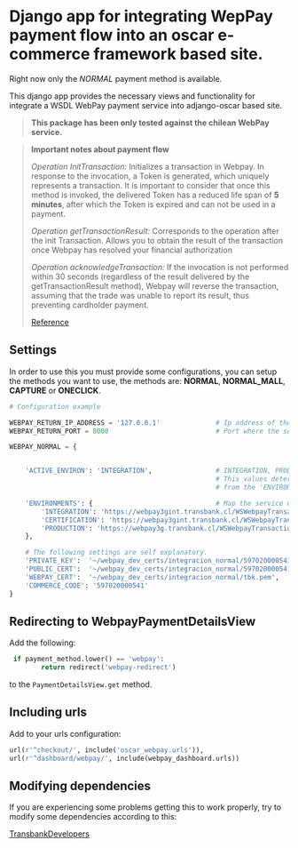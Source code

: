 Django app for integrating WepPay payment flow into an oscar e-commerce framework based site.
=============================================================================================

Right now only the *NORMAL* payment method is available.

This django app provides the necessary views and functionality for integrate a WSDL WebPay payment service into adjango-oscar based site.

> **This package has been only tested against the chilean WebPay service.**


> **Important notes about payment flow**
>
> *Operation InitTransaction:* Initializes a transaction in Webpay. In response to the invocation, a 
> Token is generated, which uniquely represents a transaction. It is important to consider that once this method 
> is invoked, the delivered Token has a reduced life span of **5 minutes**, after which the Token 
> is expired and can not be used in a payment.
>
> *Operation getTransactionResult:* Corresponds to the operation after the init Transaction. Allows you to obtain
> the result of the transaction once Webpay has resolved your financial authorization
> 
> *Operation acknowledgeTransaction:* If the invocation is not performed within 30 seconds
> (regardless of the result delivered by the getTransactionResult method), Webpay will reverse the transaction, assuming
> that the trade was unable to report its result, thus preventing cardholder payment.
>
> [Reference](http://www.transbankdevelopers.cl/?m=api "Tbk. Developers")


Settings
--------

In order to use this you must provide some configurations, you can setup the methods you want to use, the methods are:
**NORMAL**, **NORMAL_MALL**, **CAPTURE** or **ONECLICK**.


```python
# Configuration example

WEBPAY_RETURN_IP_ADDRESS = '127.0.0.1'              # Ip address of the host hosting the e-commerce site.
WEBPAY_RETURN_PORT = 8000                           # Port where the server is listening for?

WEBPAY_NORMAL = {


    'ACTIVE_ENVIRON': 'INTEGRATION',                # INTEGRATION, PRODUCTION or CERTIFICATION
                                                    # This values determines which url is used
                                                    # from the 'ENVIRONMENTS' setting.

    'ENVIRONMENTS': {                               # Map the service urls to the active environment value.
        'INTEGRATION': 'https://webpay3gint.transbank.cl/WSWebpayTransaction/cxf/WSWebpayService?wsdl',
        'CERTIFICATION': 'https://webpay3gint.transbank.cl/WSWebpayTransaction/cxf/WSWebpayService?wsdl',
        'PRODUCTION': 'https://webpay3g.transbank.cl/WSWebpayTransaction/cxf/WSWebpayService?wsdl',
    },

    # The following settings are self explanatory.
    'PRIVATE_KEY':  '~/webpay_dev_certs/integracion_normal/597020000541.key',
    'PUBLIC_CERT':  '~/webpay_dev_certs/integracion_normal/597020000541.crt',
    'WEBPAY_CERT':  '~/webpay_dev_certs/integracion_normal/tbk.pem',
    'COMMERCE_CODE': '597020000541'
}
```

Redirecting to **WebpayPaymentDetailsView**
------------------------------------------

Add the following:

```python
 if payment_method.lower() == 'webpay':
        return redirect('webpay-redirect')
```

to the `PaymentDetailsView.get` method.


Including urls
--------------

Add to your urls configuration:

```python
url(r'^checkout/', include('oscar_webpay.urls')),
url(r'^dashboard/webpay/', include(webpay_dashboard.urls))
```

Modifying dependencies
----------------------

If you are experiencing some problems getting this to work properly, try to modify some dependencies according to this:

[TransbankDevelopers](http://www.transbankdevelopers.cl/?m=api "Tbk. Developers")

